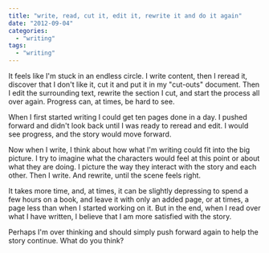 ```yaml
---
title: "write, read, cut it, edit it, rewrite it and do it again"
date: "2012-09-04"
categories: 
  - "writing"
tags: 
  - "writing"
---
```


It feels like I'm stuck in an endless circle. I write content, then I reread it, discover that I don't like it, cut it and put it in my "cut-outs" document. Then I edit the surrounding text, rewrite the section I cut, and start the process all over again. Progress can, at times, be hard to see.

When I first started writing I could get ten pages done in a day. I pushed forward and didn't look back until I was ready to reread and edit. I would see progress, and the story would move forward.

Now when I write, I think about how what I'm writing could fit into the big picture. I try to imagine what the characters would feel at this point or about what they are doing. I picture the way they interact with the story and each other. Then I write. And rewrite, until the scene feels right.

It takes more time, and, at times, it can be slightly depressing to spend a few hours on a book, and leave it with only an added page, or at times, a page less than when I started working on it. But in the end, when I read over what I have written, I believe that I am more satisfied with the story.

Perhaps I'm over thinking and should simply push forward again to help the story continue. What do you think?
